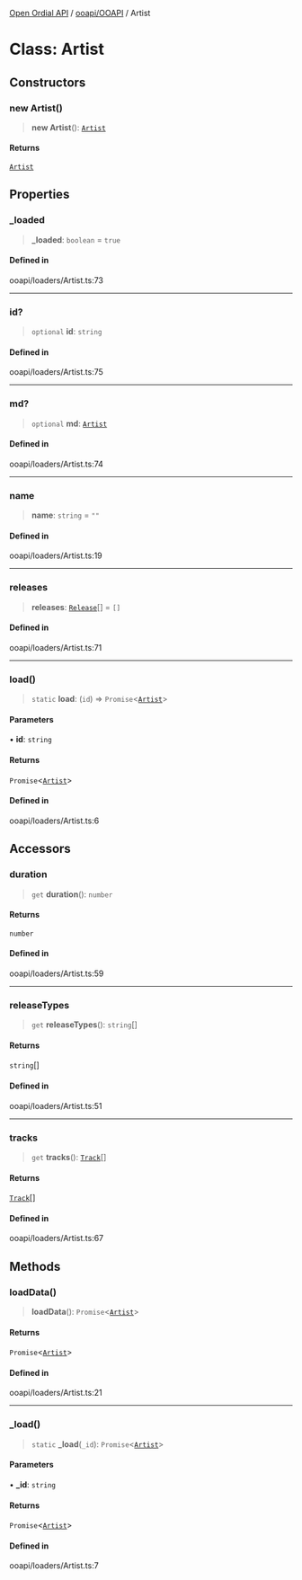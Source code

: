 [Open Ordial API](../../../README.md) / [ooapi/OOAPI](../README.md) / Artist

# Class: Artist

## Constructors

### new Artist()

> **new Artist**(): [`Artist`](Artist.md)

#### Returns

[`Artist`](Artist.md)

## Properties

### \_loaded

> **\_loaded**: `boolean` = `true`

#### Defined in

ooapi/loaders/Artist.ts:73

***

### id?

> `optional` **id**: `string`

#### Defined in

ooapi/loaders/Artist.ts:75

***

### md?

> `optional` **md**: [`Artist`](../../../OOMD/interfaces/Artist.md)

#### Defined in

ooapi/loaders/Artist.ts:74

***

### name

> **name**: `string` = `""`

#### Defined in

ooapi/loaders/Artist.ts:19

***

### releases

> **releases**: [`Release`](Release.md)[] = `[]`

#### Defined in

ooapi/loaders/Artist.ts:71

***

### load()

> `static` **load**: (`id`) => `Promise`\<[`Artist`](Artist.md)\>

#### Parameters

• **id**: `string`

#### Returns

`Promise`\<[`Artist`](Artist.md)\>

#### Defined in

ooapi/loaders/Artist.ts:6

## Accessors

### duration

> `get` **duration**(): `number`

#### Returns

`number`

#### Defined in

ooapi/loaders/Artist.ts:59

***

### releaseTypes

> `get` **releaseTypes**(): `string`[]

#### Returns

`string`[]

#### Defined in

ooapi/loaders/Artist.ts:51

***

### tracks

> `get` **tracks**(): [`Track`](Track.md)[]

#### Returns

[`Track`](Track.md)[]

#### Defined in

ooapi/loaders/Artist.ts:67

## Methods

### loadData()

> **loadData**(): `Promise`\<[`Artist`](Artist.md)\>

#### Returns

`Promise`\<[`Artist`](Artist.md)\>

#### Defined in

ooapi/loaders/Artist.ts:21

***

### \_load()

> `static` **\_load**(`_id`): `Promise`\<[`Artist`](Artist.md)\>

#### Parameters

• **\_id**: `string`

#### Returns

`Promise`\<[`Artist`](Artist.md)\>

#### Defined in

ooapi/loaders/Artist.ts:7
